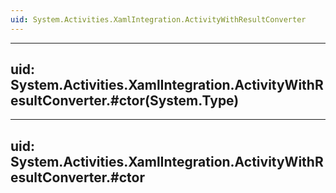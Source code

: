 ```yaml
---
uid: System.Activities.XamlIntegration.ActivityWithResultConverter
---
```


---
uid: System.Activities.XamlIntegration.ActivityWithResultConverter.#ctor(System.Type)
---

---
uid: System.Activities.XamlIntegration.ActivityWithResultConverter.#ctor
---
